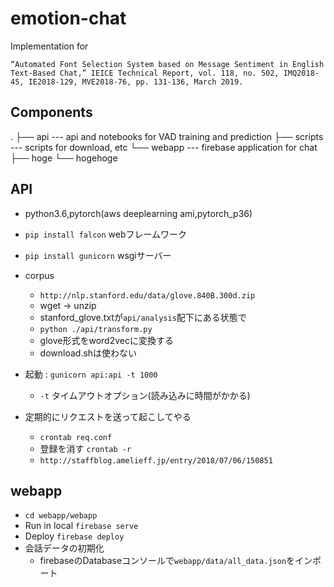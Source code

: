 # emotion-chat

Implementation for
```
“Automated Font Selection System based on Message Sentiment in English Text-Based Chat,” IEICE Technical Report, vol. 118, no. 502, IMQ2018-45, IE2018-129, MVE2018-76, pp. 131-136, March 2019.
```

## Components
.
├── api         --- api and notebooks for VAD training and prediction
├── scripts     --- scripts for download, etc
└── webapp      --- firebase application for chat
    ├── hoge
    └── hogehoge

## API

- python3.6,pytorch(aws deeplearning ami,pytorch_p36)
- `pip install falcon` webフレームワーク
- `pip install gunicorn` wsgiサーバー

- corpus
  - `http://nlp.stanford.edu/data/glove.840B.300d.zip`
  - wget -> unzip
  - stanford_glove.txtが`api/analysis`配下にある状態で
  - `python ./api/transform.py`
  - glove形式をword2vecに変換する
  - download.shは使わない

- 起動 : `gunicorn api:api -t 1000`
  - `-t` タイムアウトオプション(読み込みに時間がかかる) 

- 定期的にリクエストを送って起こしてやる
  - `crontab req.conf`
  - 登録を消す `crontab -r`
  - `http://staffblog.amelieff.jp/entry/2018/07/06/150851`


## webapp

- `cd webapp/webapp`  
- Run in local `firebase serve`  
- Deploy `firebase deploy`
- 会話データの初期化
  - firebaseのDatabaseコンソールで`webapp/data/all_data.json`をインポート
